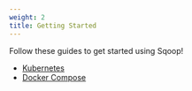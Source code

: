 ```yaml
---
weight: 2
title: Getting Started
---
```


Follow these guides to get started using Sqoop!

* [Kubernetes](kubernetes)
* [Docker Compose](docker)
